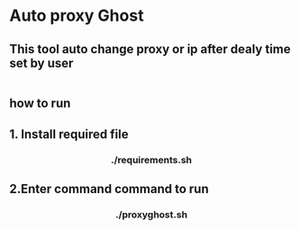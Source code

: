 # Auto proxy Ghost
## This tool auto change proxy or ip after dealy time set by user 

<image src="">

<H2>how to run </H2>
<H2>1. Install required file </H2>
<center><H3> ./requirements.sh</H3></center>
<H2>2.Enter command command to run </H2>
<center><H3>./proxyghost.sh</H3></center>

